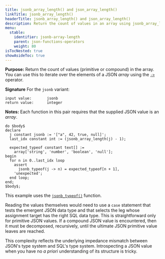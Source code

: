 ```yaml
---
title: jsonb_array_length() and json_array_length()
linkTitle: jsonb_array_length()
headerTitle: jsonb_array_length() and json_array_length()
description: Return the count of values in an array using jsonb_array_length() and json_array_length().
menu:
  stable:
    identifier: jsonb-array-length
    parent: json-functions-operators
    weight: 80
isTocNested: true
showAsideToc: true
---
```


**Purpose:** Return the count of values (primitive or compound) in the array. You can use this to iterate over the elements of a JSON _array_ using the [`->`](../subvalue-operators/) operator.

**Signature** For the `jsonb` variant:

```
input value:       jsonb
return value:      integer
```

**Notes:** Each function in this pair requires that the supplied JSON value is an _array_.

```plpgsql
do $body$
declare
  j constant jsonb := '["a", 42, true, null]';
  last_idx constant int := (jsonb_array_length(j) - 1);

  expected_typeof constant text[] :=
    array['string', 'number', 'boolean', 'null'];
begin
  for n in 0..last_idx loop
    assert
      jsonb_typeof(j -> n) = expected_typeof[n + 1],
    'unexpected';
  end loop;
end;
$body$;
```

This example uses the [`jsonb_typeof()`](../jsonb-typeof) function.

Reading the values themselves would need to use a `case` statement that tests the emergent JSON data type and that selects the leg whose assignment target has the right SQL data type. This is straightforward only for primitive JSON values. If a compound JSON value is encountered, then it must be decomposed, recursively, until the ultimate JSON primitive value leaves are reached.

This complexity reflects the underlying impedance mismatch between JSON's type system and SQL's type system. Introspecting a JSON value when you have no _a priori_ understanding of its structure is tricky.
